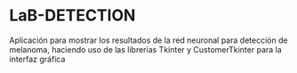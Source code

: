# LaB-DETECTION
Aplicación para mostrar los resultados de la red neuronal para detección de melanoma, haciendo uso de las librerias Tkinter y CustomerTkinter para la interfaz gráfica

